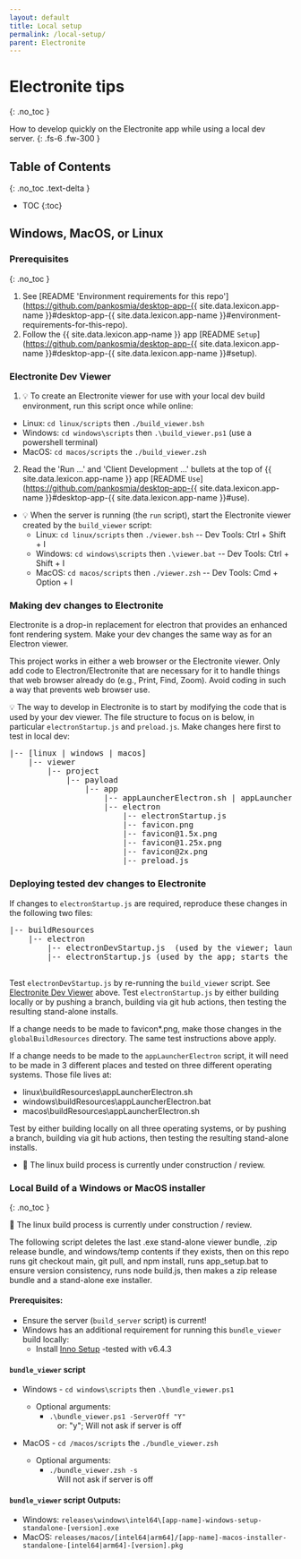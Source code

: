```yaml
---
layout: default
title: Local setup
permalink: /local-setup/
parent: Electronite
---
```

# Electronite tips
{: .no_toc }

How to develop quickly on the Electronite app while using a local dev server.
{: .fs-6 .fw-300 }

## Table of Contents
{: .no_toc .text-delta }

- TOC
{:toc}

## Windows, MacOS, or Linux

### Prerequisites
{: .no_toc }

1. See [README 'Environment requirements for this repo'](https://github.com/pankosmia/desktop-app-{{ site.data.lexicon.app-name }}#desktop-app-{{ site.data.lexicon.app-name }}#environment-requirements-for-this-repo).
2. Follow the {{ site.data.lexicon.app-name }} app [README `Setup`](https://github.com/pankosmia/desktop-app-{{ site.data.lexicon.app-name }}#desktop-app-{{ site.data.lexicon.app-name }}#setup).

### Electronite Dev Viewer

1. 💡 To create an Electronite viewer for use with your local dev build environment, run this script once while online:
  - Linux:	`cd linux/scripts` then `./build_viewer.bsh`
  - Windows: `cd windows\scripts` then `.\build_viewer.ps1` (use a powershell terminal)
  - MacOS: `cd macos/scripts` the `./build_viewer.zsh`

2. Read the 'Run ...' and 'Client Development ...' bullets at the top of {{ site.data.lexicon.app-name }} app [README `Use`](https://github.com/pankosmia/desktop-app-{{ site.data.lexicon.app-name }}#desktop-app-{{ site.data.lexicon.app-name }}#use).
  - 💡 When the server is running (the `run` script), start the Electronite viewer created by the `build_viewer` script:
    - Linux: `cd linux/scripts` then `./viewer.bsh` -- Dev Tools: Ctrl + Shift + I
    - Windows: `cd windows\scripts` then `.\viewer.bat` -- Dev Tools: Ctrl + Shift + I
    - MacOS: `cd macos/scripts` then `./viewer.zsh` -- Dev Tools: Cmd + Option + I

### Making dev changes to Electronite

Electronite is a drop-in replacement for electron that provides an enhanced font rendering system.  Make your dev changes the same way as for an Electron viewer.

This project works in either a web browser or the Electronite viewer. Only add code to Electron/Electronite that are necessary for it to handle things that web browser already do (e.g., Print, Find, Zoom). Avoid coding in such a way that prevents web browser use.

💡 The way to develop in Electronite is to start by modifying the code that is used by your dev viewer. The file structure to focus on is below, in particular `electronStartup.js` and `preload.js`. Make changes here first to test in local dev:
<pre>
|-- [linux | windows | macos]
    |-- viewer
        |-- project
            |-- payload
                |-- app
                    |-- appLauncherElectron.sh | appLauncherElectron.bat
                    |-- electron
                        |-- electronStartup.js
                        |-- favicon.png
                        |-- favicon@1.5x.png
                        |-- favicon@1.25x.png
                        |-- favicon@2x.png
                        |-- preload.js
</pre>

### Deploying tested dev changes to Electronite

If changes to `electronStartup.js` are required, reproduce these changes in the following two files:
<pre>
|-- buildResources
    |-- electron
        |-- electronDevStartup.js  (used by the viewer; launches the viewer without starting the server)
        |-- electronStartup.js (used by the app; starts the server then launches the viewer)

</pre>

Test `electronDevStartup.js` by re-running the `build_viewer` script. See [Electronite Dev Viewer](#electronite-dev-viewer) above.
Test `electronStartup.js` by either building locally or by pushing a branch, building via git hub actions, then testing the resulting stand-alone installs.

If a change needs to be made to favicon*.png, make those changes in the `globalBuildResources` directory.  The same test instructions above apply.

If a change needs to be made to the `appLauncherElectron` script, it will need to be made in 3 different places and tested on three different operating systems.  Those file lives at:
  - linux\buildResources\appLauncherElectron.sh
  - windows\buildResources\appLauncherElectron.bat
  - macos\buildResources\appLauncherElectron.sh

Test by either building locally on all three operating systems, or by pushing a branch, building via git hub actions, then testing the resulting stand-alone installs.
  - 🚧 The linux build process is currently under construction / review.

### Local Build of a Windows or MacOS installer
{: .no_toc }

🚧 The linux build process is currently under construction / review.

The following script deletes the last .exe stand-alone viewer bundle, .zip release bundle, and windows/temp contents if they exists, then on this repo runs git checkout main, git pull, and npm install, runs app_setup.bat to ensure version consistency, runs node build.js, then makes a zip release bundle and a stand-alone exe installer.

#### Prerequisites:
  - Ensure the server (`build_server` script) is current!
  - Windows has an additional requirement for running this `bundle_viewer` build locally:
    - Install [Inno Setup](https://jrsoftware.org/isdl.php) -tested with v6.4.3

#### `bundle_viewer` script

- Windows - `cd windows\scripts` then `.\bundle_viewer.ps1`
  - Optional arguments:
    - `.\bundle_viewer.ps1 -ServerOff "Y"`  
       or: "y"; Will not ask if server is off

- MacOS - `cd /macos/scripts` the `./bundle_viewer.zsh`
  - Optional arguments:
    - `./bundle_viewer.zsh -s`  
       Will not ask if server is off

#### `bundle_viewer` script Outputs:
- Windows: `releases\windows\intel64\[app-name]-windows-setup-standalone-[version].exe`
- MacOS: `releases/macos/[intel64|arm64]/[app-name]-macos-installer-standalone-[intel64|arm64]-[version].pkg`
